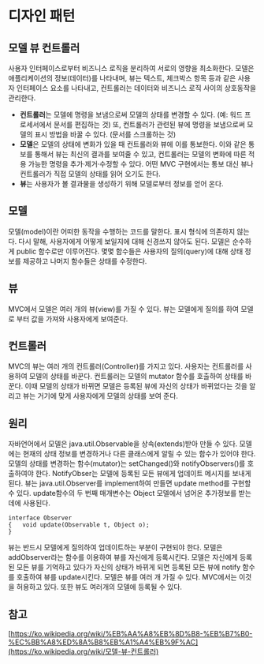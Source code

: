 # 디자인 패턴

## 모델 뷰 컨트롤러

사용자 인터페이스로부터 비즈니스 로직을 분리하여 서로의 영향을 최소화한다. 모델은 애플리케이션의 정보(데이터)를 나타내며, 뷰는 텍스트, 체크박스 항목 등과 같은 사용자 인터페이스 요소를 나타내고, 컨트롤러는 데이터와 비즈니스 로직 사이의 상호동작을 관리한다.

- **컨트롤러**는 모델에 명령을 보냄으로써 모델의 상태를 변경할 수 있다. (예: 워드 프로세서에서 문서를 편집하는 것) 또, 컨트롤러가 관련된 뷰에 명령을 보냄으로써 모델의 표시 방법을 바꿀 수 있다. (문서를 스크롤하는 것)
- **모델**은 모델의 상태에 변화가 있을 때 컨트롤러와 뷰에 이를 통보한다. 이와 같은 통보를 통해서 뷰는 최신의 결과를 보여줄 수 있고, 컨트롤러는 모델의 변화에 따른 적용 가능한 명령을 추가·제거·수정할 수 있다. 어떤 MVC 구현에서는 통보 대신 뷰나 컨트롤러가 직접 모델의 상태를 읽어 오기도 한다.
- **뷰**는 사용자가 볼 결과물을 생성하기 위해 모델로부터 정보를 얻어 온다.

## 모델

모델(model)이란 어떠한 동작을 수행하는 코드를 말한다. 표시 형식에 의존하지 않는다. 다시 말해, 사용자에게 어떻게 보일지에 대해 신경쓰지 않아도 된다. 모델은 순수하게 public 함수로만 이루어진다. 몇몇 함수들은 사용자의 질의(query)에 대해 상태 정보를 제공하고 나머지 함수들은 상태를 수정한다.

## 뷰

MVC에서 모델은 여러 개의 뷰(view)를 가질 수 있다. 뷰는 모델에게 질의를 하여 모델로 부터 값을 가져와 사용자에게 보여준다.

## 컨트롤러

MVC의 뷰는 여러 개의 컨트롤러(Controller)를 가지고 있다. 사용자는 컨트롤러를 사용하여 모델의 상태를 바꾼다. 컨트롤러는 모델의 mutator 함수를 호출하여 상태를 바꾼다. 이때 모델의 상태가 바뀌면 모델은 등록된 뷰에 자신의 상태가 바뀌었다는 것을 알리고 뷰는 거기에 맞게 사용자에게 모델의 상태를 보여 준다.

## 원리

자바언어에서 모델은 java.util.Observable을 상속(extends)받아 만들 수 있다. 모델에는 현재의 상태 정보를 변경하거나 다른 클래스에게 알릴 수 있는 함수가 있어야 한다. 모델의 상태를 변경하는 함수(mutator)는 setChanged()와 notifyObservers()를 호출하여야 한다. NotifyObser는 모델에 등록된 모든 뷰에게 업데이트 메시지를 보내게 된다. 뷰는 java.util.Observer를 implement하여 만들면 update method를 구현할 수 있다. update함수의 두 번째 매개변수는 Object 모델에서 넘어온 추가정보를 받는 데에 사용된다.

```
interface Observer
{	void update(Observable t, Object o);
}
```

뷰는 반드시 모델에게 질의하여 업데이트하는 부분이 구현되야 한다. 모델은 addObserver라는 함수를 이용하여 뷰를 자신에게 등록시킨다. 모델은 자신에게 등록된 모든 뷰를 기억하고 있다가 자신의 상태가 바뀌게 되면 등록된 모든 뷰에 notify 함수를 호출하여 뷰를 update시킨다. 모델은 뷰를 여러 개 가질 수 있다. MVC에서는 이것을 허용하고 있다. 또한 뷰도 여러개의 모델에 등록될 수 있다.

## 참고

[https://ko.wikipedia.org/wiki/%EB%AA%A8%EB%8D%B8-%EB%B7%B0-%EC%BB%A8%ED%8A%B8%EB%A1%A4%EB%9F%AC](https://ko.wikipedia.org/wiki/모델-뷰-컨트롤러)